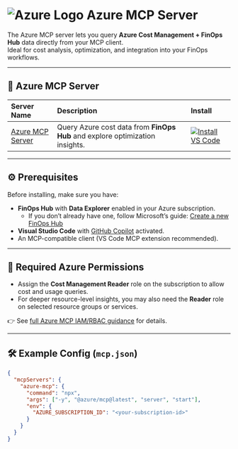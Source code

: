 # ![Azure Logo](https://www.vectorlogo.zone/logos/microsoft_azure/microsoft_azure-icon.svg) Azure MCP Server

The Azure MCP server lets you query **Azure Cost Management + FinOps Hub** data directly from your MCP client.  
Ideal for cost analysis, optimization, and integration into your FinOps workflows.  

---

## 🔧 Azure MCP Server

| **Server Name** | **Description** | **Install** |
|:----------------|:----------------|:-------------|
| [Azure MCP Server](https://github.com/Azure/azure-mcp?tab=readme-ov-file#-azure-mcp-server) | Query Azure cost data from **FinOps Hub** and explore optimization insights. | [![Install VS Code](https://img.shields.io/badge/Install-VS%20Code-blue?logo=visualstudiocode&logoColor=white)](https://insiders.vscode.dev/redirect/mcp/install?name=Azure%20MCP%20Server&config=%7B%22command%22%3A%22npx%22%2C%22args%22%3A%5B%22-y%22%2C%22%40azure%2Fmcp%40latest%22%2C%22server%22%2C%22start%22%5D%7D) |

---

## ⚙️ Prerequisites

Before installing, make sure you have:  
- **FinOps Hub** with **Data Explorer** enabled in your Azure subscription.  
  - If you don’t already have one, follow Microsoft’s guide: [Create a new FinOps Hub](https://learn.microsoft.com/en-us/cloud-computing/finops/toolkit/hubs/finops-hubs-overview#create-a-new-hub)  
- **Visual Studio Code** with [GitHub Copilot](https://github.com/features/copilot) activated.  
- An MCP-compatible client (VS Code MCP extension recommended).  

---

## 🔐 Required Azure Permissions

- Assign the **Cost Management Reader** role on the subscription to allow cost and usage queries.  
- For deeper resource-level insights, you may also need the **Reader** role on selected resource groups or services.  

👉 See [full Azure MCP IAM/RBAC guidance](../tooling-governance/security-privileges-azure.md) for details.  

---

## 🛠 Example Config (`mcp.json`)

```json
{
  "mcpServers": {
    "azure-mcp": {
      "command": "npx",
      "args": ["-y", "@azure/mcp@latest", "server", "start"],
      "env": {
        "AZURE_SUBSCRIPTION_ID": "<your-subscription-id>"
      }
    }
  }
}
